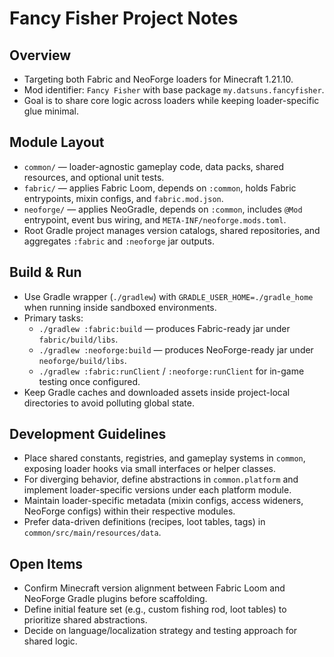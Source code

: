 # Fancy Fisher Project Notes

## Overview
- Targeting both Fabric and NeoForge loaders for Minecraft 1.21.10.
- Mod identifier: `Fancy Fisher` with base package `my.datsuns.fancyfisher`.
- Goal is to share core logic across loaders while keeping loader-specific glue minimal.

## Module Layout
- `common/` — loader-agnostic gameplay code, data packs, shared resources, and optional unit tests.
- `fabric/` — applies Fabric Loom, depends on `:common`, holds Fabric entrypoints, mixin configs, and `fabric.mod.json`.
- `neoforge/` — applies NeoGradle, depends on `:common`, includes `@Mod` entrypoint, event bus wiring, and `META-INF/neoforge.mods.toml`.
- Root Gradle project manages version catalogs, shared repositories, and aggregates `:fabric` and `:neoforge` jar outputs.

## Build & Run
- Use Gradle wrapper (`./gradlew`) with `GRADLE_USER_HOME=./gradle_home` when running inside sandboxed environments.
- Primary tasks:
  - `./gradlew :fabric:build` — produces Fabric-ready jar under `fabric/build/libs`.
  - `./gradlew :neoforge:build` — produces NeoForge-ready jar under `neoforge/build/libs`.
  - `./gradlew :fabric:runClient` / `:neoforge:runClient` for in-game testing once configured.
- Keep Gradle caches and downloaded assets inside project-local directories to avoid polluting global state.

## Development Guidelines
- Place shared constants, registries, and gameplay systems in `common`, exposing loader hooks via small interfaces or helper classes.
- For diverging behavior, define abstractions in `common.platform` and implement loader-specific versions under each platform module.
- Maintain loader-specific metadata (mixin configs, access wideners, NeoForge configs) within their respective modules.
- Prefer data-driven definitions (recipes, loot tables, tags) in `common/src/main/resources/data`.

## Open Items
- Confirm Minecraft version alignment between Fabric Loom and NeoForge Gradle plugins before scaffolding.
- Define initial feature set (e.g., custom fishing rod, loot tables) to prioritize shared abstractions.
- Decide on language/localization strategy and testing approach for shared logic.
